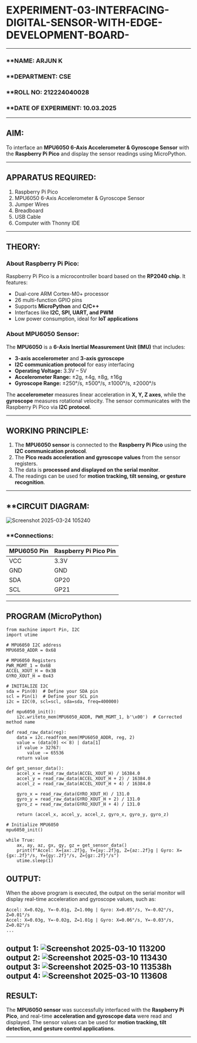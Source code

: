  # EXPERIMENT-03-INTERFACING-DIGITAL-SENSOR-WITH-EDGE-DEVELOPMENT-BOARD-

---

### **NAME: ARJUN K 
### **DEPARTMENT: CSE
### **ROLL NO: 212224040028
### **DATE OF EXPERIMENT: 10.03.2025  

---

## **AIM:**  
To interface an **MPU6050 6-Axis Accelerometer & Gyroscope Sensor** with the **Raspberry Pi Pico** and display the sensor readings using MicroPython.

---

## **APPARATUS REQUIRED:**  
1. Raspberry Pi Pico  
2. MPU6050 6-Axis Accelerometer & Gyroscope Sensor  
3. Jumper Wires  
4. Breadboard  
5. USB Cable  
6. Computer with Thonny IDE  

---

## **THEORY:**  
### **About Raspberry Pi Pico:**  
Raspberry Pi Pico is a microcontroller board based on the **RP2040 chip**. It features:  
- Dual-core ARM Cortex-M0+ processor  
- 26 multi-function GPIO pins  
- Supports **MicroPython** and **C/C++**  
- Interfaces like **I2C, SPI, UART, and PWM**  
- Low power consumption, ideal for **IoT applications**  

### **About MPU6050 Sensor:**  
The **MPU6050** is a **6-Axis Inertial Measurement Unit (IMU)** that includes:  
- **3-axis accelerometer** and **3-axis gyroscope**  
- **I2C communication protocol** for easy interfacing  
- **Operating Voltage:** 3.3V – 5V  
- **Accelerometer Range:** ±2g, ±4g, ±8g, ±16g  
- **Gyroscope Range:** ±250°/s, ±500°/s, ±1000°/s, ±2000°/s  

The **accelerometer** measures linear acceleration in **X, Y, Z axes**, while the **gyroscope** measures rotational velocity. The sensor communicates with the Raspberry Pi Pico via **I2C protocol**.

---

## **WORKING PRINCIPLE:**  
1. The **MPU6050 sensor** is connected to the **Raspberry Pi Pico** using the **I2C communication protocol**.  
2. The **Pico reads acceleration and gyroscope values** from the sensor registers.  
3. The data is **processed and displayed on the serial monitor**.  
4. The readings can be used for **motion tracking, tilt sensing, or gesture recognition**.

---

## **CIRCUIT DIAGRAM:
![Screenshot 2025-03-24 105240](https://github.com/user-attachments/assets/e1d30bb9-181f-4367-ac08-0733c82ceced)

### **Connections:

| MPU6050 Pin | Raspberry Pi Pico Pin |
|------------|----------------------|
| VCC | 3.3V |
| GND | GND |
| SDA | GP20 |
| SCL | GP21 |

---

## **PROGRAM (MicroPython)**  
```
from machine import Pin, I2C
import utime

# MPU6050 I2C address
MPU6050_ADDR = 0x68

# MPU6050 Registers
PWR_MGMT_1 = 0x6B
ACCEL_XOUT_H = 0x3B
GYRO_XOUT_H = 0x43

# INITIALIZE I2C
sda = Pin(0)  # Define your SDA pin
scl = Pin(1)  # Define your SCL pin
i2c = I2C(0, scl=scl, sda=sda, freq=400000)

def mpu6050_init():
    i2c.writeto_mem(MPU6050_ADDR, PWR_MGMT_1, b'\x00')  # Corrected method name

def read_raw_data(reg):
    data = i2c.readfrom_mem(MPU6050_ADDR, reg, 2)
    value = (data[0] << 8) | data[1]
    if value > 32767:
        value -= 65536
    return value

def get_sensor_data():
    accel_x = read_raw_data(ACCEL_XOUT_H) / 16384.0
    accel_y = read_raw_data(ACCEL_XOUT_H + 2) / 16384.0
    accel_z = read_raw_data(ACCEL_XOUT_H + 4) / 16384.0

    gyro_x = read_raw_data(GYRO_XOUT_H) / 131.0
    gyro_y = read_raw_data(GYRO_XOUT_H + 2) / 131.0
    gyro_z = read_raw_data(GYRO_XOUT_H + 4) / 131.0

    return (accel_x, accel_y, accel_z, gyro_x, gyro_y, gyro_z)

# Initialize MPU6050
mpu6050_init()

while True:
    ax, ay, az, gx, gy, gz = get_sensor_data()
    print(f"Accel: X={ax:.2f}g, Y={ay:.2f}g, Z={az:.2f}g | Gyro: X={gx:.2f}°/s, Y={gy:.2f}°/s, Z={gz:.2f}°/s")
    utime.sleep(1)
```

## **OUTPUT:**  
When the above program is executed, the output on the serial monitor will display real-time acceleration and gyroscope values, such as:
```
Accel: X=0.02g, Y=-0.01g, Z=1.00g | Gyro: X=0.05°/s, Y=-0.02°/s, Z=0.01°/s
Accel: X=0.03g, Y=-0.02g, Z=1.01g | Gyro: X=0.06°/s, Y=-0.03°/s, Z=0.02°/s
...
```
output 1:
![Screenshot 2025-03-10 113200](https://github.com/user-attachments/assets/f24bbdcc-2383-4c65-a00c-c9aa1c854051)
output 2:
![Screenshot 2025-03-10 113430](https://github.com/user-attachments/assets/90c2df57-4066-44d4-b952-a386c5d624b7)
output 3:
![Screenshot 2025-03-10 113538](https://github.com/user-attachments/assets/c48a4655-939f-4133-b4fb-87188940f6ee)h
output 4:
![Screenshot 2025-03-10 113608](https://github.com/user-attachments/assets/e18eb5db-5116-47f6-aa12-2fe7a25699da)
---

## **RESULT:**  
The **MPU6050 sensor** was successfully interfaced with the **Raspberry Pi Pico**, and real-time **acceleration and gyroscope data** were read and displayed. The sensor values can be used for **motion tracking, tilt detection, and gesture control applications**.

---


